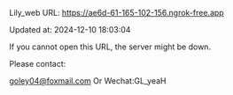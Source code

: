 Lily_web URL: https://ae6d-61-165-102-156.ngrok-free.app

Updated at: 2024-12-10 18:03:04

If you cannot open this URL, the server might be down.

Please contact: 

goley04@foxmail.com Or Wechat:GL_yeaH